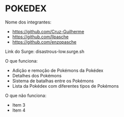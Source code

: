 # POKEDEX

Nome dos integrantes: 
- https://github.com/Cruz-Guilherme
- https://github.com/llpasche
- https://github.com/enzopasche

Link do Surge: disastrous-low.surge.sh


O que funciona:
- Adição e remoção de Pokémons da Pokédex
- Detalhes dos Pokémons
- Sistema de batalhas entre os Pokémons
- Lista da Pokédex com diferentes tipos de Pokémons

O que não funciona: 
- Item 3
- Item 4
